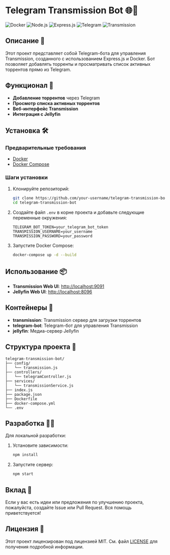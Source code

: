 # Telegram Transmission Bot 🌐🤖

![Docker](https://img.shields.io/badge/Docker-2496ED?style=for-the-badge&logo=docker&logoColor=white)
![Node.js](https://img.shields.io/badge/Node.js-339933?style=for-the-badge&logo=nodedotjs&logoColor=white)
![Express.js](https://img.shields.io/badge/Express.js-000000?style=for-the-badge&logo=express&logoColor=white)
![Telegram](https://img.shields.io/badge/Telegram-26A5E4?style=for-the-badge&logo=telegram&logoColor=white)
![Transmission](https://img.shields.io/badge/Transmission-DC482A?style=for-the-badge&logo=transmission&logoColor=white)

## Описание 📜

Этот проект представляет собой Telegram-бота для управления Transmission, созданного с использованием Express.js и Docker. Бот позволяет добавлять торренты и просматривать список активных торрентов прямо из Telegram.

## Функционал 🚀

- **Добавление торрентов** через Telegram
- **Просмотр списка активных торрентов**
- **Веб-интерфейс Transmission**
- **Интеграция с Jellyfin**

## Установка 🛠️

### Предварительные требования

- [Docker](https://www.docker.com/get-started)
- [Docker Compose](https://docs.docker.com/compose/install/)

### Шаги установки

1. Клонируйте репозиторий:

    ```sh
    git clone https://github.com/your-username/telegram-transmission-bot.git
    cd telegram-transmission-bot
    ```

2. Создайте файл `.env` в корне проекта и добавьте следующие переменные окружения:

    ```env
    TELEGRAM_BOT_TOKEN=your_telegram_bot_token
    TRANSMISSION_USERNAME=your_username
    TRANSMISSION_PASSWORD=your_password
    ```

3. Запустите Docker Compose:

    ```sh
    docker-compose up -d --build
    ```

## Использование 📦

- **Transmission Web UI**: [http://localhost:9091](http://localhost:9091)
- **Jellyfin Web UI**: [http://localhost:8096](http://localhost:8096)

## Контейнеры 🐳

- **transmission**: Transmission сервер для загрузки торрентов
- **telegram-bot**: Telegram-бот для управления Transmission
- **jellyfin**: Медиа-сервер Jellyfin

## Структура проекта 📂
```
telegram-transmission-bot/
├── config/
│   └── transmission.js
├── controllers/
│   └── telegramController.js
├── services/
│   └── transmissionService.js
├── index.js
├── package.json
├── Dockerfile
├── docker-compose.yml
└── .env
```

## Разработка 🧑‍💻

Для локальной разработки:

1. Установите зависимости:

    ```sh
    npm install
    ```

2. Запустите сервер:

    ```sh
    npm start
    ```

## Вклад 👐

Если у вас есть идеи или предложения по улучшению проекта, пожалуйста, создайте Issue или Pull Request. Вся помощь приветствуется!

## Лицензия 📄

Этот проект лицензирован под лицензией MIT. См. файл [LICENSE](LICENSE) для получения подробной информации.

